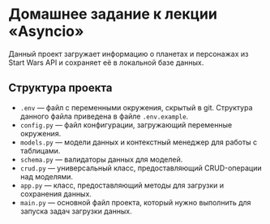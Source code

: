 # Домашнее задание к лекции «Asyncio»

Данный проект загружает информацию о планетах
и персонажах из Start Wars API и сохраняет её
в локальной базе данных. 

## Структура проекта

- `.env` &mdash; файл с переменными окружения,
скрытый в git. Структура данного файла 
приведена в файле `.env.example`.
- `config.py` &mdash; файл конфигурации, 
загружающий переменные окружения.
- `models.py` &mdash; модели данных и 
контекстный менеджер для работы с таблицами.
- `schema.py` &mdash; валидаторы данных для 
моделей.
- `crud.py` &mdash; универсальный класс,
предоставляющий CRUD-операции над моделями.
- `app.py` &mdash; класс, предоставляющий 
методы для загрузки и сохранения данных.
- `main.py` &mdash; основной файл проекта,
который нужно выполнить для запуска задач
загрузки данных.